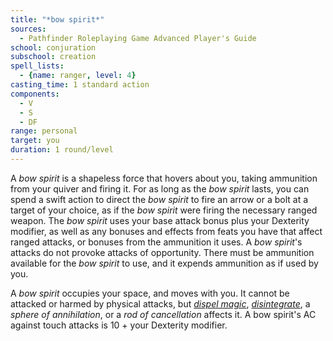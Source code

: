 ```yaml
---
title: "*bow spirit*"
sources:
  - Pathfinder Roleplaying Game Advanced Player's Guide
school: conjuration
subschool: creation
spell_lists:
  - {name: ranger, level: 4}
casting_time: 1 standard action
components:
  - V
  - S
  - DF
range: personal
target: you
duration: 1 round/level
---
```


A *bow spirit* is a shapeless force that hovers about you, taking ammunition from your quiver and firing it. For as long as the *bow spirit* lasts, you can spend a swift action to direct the *bow spirit* to fire an arrow or a bolt at a target of your choice, as if the *bow spirit* were firing the necessary ranged weapon. The *bow spirit* uses your base attack bonus plus your Dexterity modifier, as well as any bonuses and effects from feats you have that affect ranged attacks, or bonuses from the ammunition it uses. A *bow spirit*'s attacks do not provoke attacks of opportunity. There must be ammunition available for the *bow spirit* to use, and it expends ammunition as if used by you.

A *bow spirit* occupies your space, and moves with you. It cannot be attacked or harmed by physical attacks, but [*dispel magic*](/spells/dispel-magic/), [*disintegrate*](/spells/disintegrate/), a *sphere of annihilation*, or a *rod of cancellation* affects it. A bow spirit's AC against touch attacks is 10 + your Dexterity modifier.

